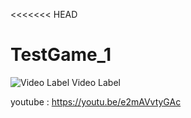 <<<<<<< HEAD
# TestGame_1

![Video Label](https://youtu.be/e2mAVvtyGAc) Video Label

youtube : https://youtu.be/e2mAVvtyGAc

